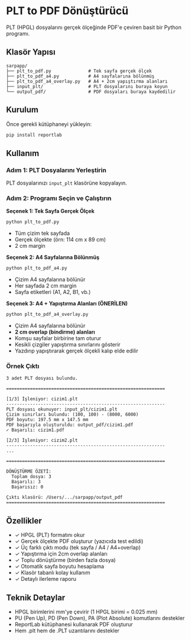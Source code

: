 # PLT to PDF Dönüştürücü

PLT (HPGL) dosyalarını gerçek ölçeğinde PDF'e çeviren basit bir Python programı.

## Klasör Yapısı

```
sarpapp/
├── plt_to_pdf.py              # Tek sayfa gerçek ölçek
├── plt_to_pdf_a4.py           # A4 sayfalarına bölünmüş
├── plt_to_pdf_a4_overlay.py   # A4 + 2cm yapıştırma alanları
├── input_plt/                 # PLT dosyalarını buraya koyun
└── output_pdf/                # PDF dosyaları buraya kaydedilir
```

## Kurulum

Önce gerekli kütüphaneyi yükleyin:

```bash
pip install reportlab
```

## Kullanım

### Adım 1: PLT Dosyalarını Yerleştirin

PLT dosyalarınızı `input_plt` klasörüne kopyalayın.

### Adım 2: Programı Seçin ve Çalıştırın

**Seçenek 1: Tek Sayfa Gerçek Ölçek**
```bash
python plt_to_pdf.py
```
- Tüm çizim tek sayfada
- Gerçek ölçekte (örn: 114 cm x 89 cm)
- 2 cm margin

**Seçenek 2: A4 Sayfalarına Bölünmüş**
```bash
python plt_to_pdf_a4.py
```
- Çizim A4 sayfalarına bölünür
- Her sayfada 2 cm margin
- Sayfa etiketleri (A1, A2, B1, vb.)

**Seçenek 3: A4 + Yapıştırma Alanları (ÖNERİLEN)**
```bash
python plt_to_pdf_a4_overlay.py
```
- Çizim A4 sayfalarına bölünür
- **2 cm overlap (bindirme) alanları**
- Komşu sayfalar birbirine tam oturur
- Kesikli çizgiler yapıştırma sınırlarını gösterir
- Yazdırıp yapıştırarak gerçek ölçekli kalıp elde edilir

### Örnek Çıktı

```
3 adet PLT dosyası bulundu.

============================================================

[1/3] İşleniyor: cizim1.plt
------------------------------------------------------------
PLT dosyası okunuyor: input_plt/cizim1.plt
Çizim sınırları bulundu: (100, 100) - (8000, 6000)
PDF boyutu: 197.5 mm x 147.5 mm
PDF başarıyla oluşturuldu: output_pdf/cizim1.pdf
✓ Başarılı: cizim1.pdf

[2/3] İşleniyor: cizim2.plt
------------------------------------------------------------
...

============================================================

DÖNÜŞTÜRME ÖZETİ:
  Toplam dosya: 3
  Başarılı: 3
  Başarısız: 0

Çıktı klasörü: /Users/.../sarpapp/output_pdf
============================================================
```

## Özellikler

- ✓ HPGL (PLT) formatını okur
- ✓ Gerçek ölçekte PDF oluşturur (yazıcıda test edildi)
- ✓ Üç farklı çıktı modu (tek sayfa / A4 / A4+overlap)
- ✓ Yapıştırma için 2cm overlap alanları
- ✓ Toplu dönüştürme (birden fazla dosya)
- ✓ Otomatik sayfa boyutu hesaplama
- ✓ Klasör tabanlı kolay kullanım
- ✓ Detaylı ilerleme raporu

## Teknik Detaylar

- HPGL birimlerini mm'ye çevirir (1 HPGL birimi = 0.025 mm)
- PU (Pen Up), PD (Pen Down), PA (Plot Absolute) komutlarını destekler
- ReportLab kütüphanesi kullanarak PDF oluşturur
- Hem .plt hem de .PLT uzantılarını destekler
